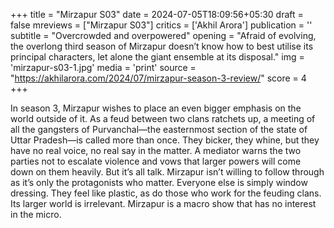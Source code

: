 +++
title = "Mirzapur S03"
date = 2024-07-05T18:09:56+05:30
draft = false
mreviews = ["Mirzapur S03"]
critics = ['Akhil Arora']
publication = ''
subtitle = "Overcrowded and overpowered"
opening = "Afraid of evolving, the overlong third season of Mirzapur doesn’t know how to best utilise its principal characters, let alone the giant ensemble at its disposal."
img = 'mirzapur-s03-1.jpg'
media = 'print'
source = "https://akhilarora.com/2024/07/mirzapur-season-3-review/"
score = 4
+++

In season 3, Mirzapur wishes to place an even bigger emphasis on the world outside of it. As a feud between two clans ratchets up, a meeting of all the gangsters of Purvanchal—the easternmost section of the state of Uttar Pradesh—is called more than once. They bicker, they whine, but they have no real voice, no real say in the matter. A mediator warns the two parties not to escalate violence and vows that larger powers will come down on them heavily. But it’s all talk. Mirzapur isn’t willing to follow through as it’s only the protagonists who matter. Everyone else is simply window dressing. They feel like plastic, as do those who work for the feuding clans. Its larger world is irrelevant. Mirzapur is a macro show that has no interest in the micro.
